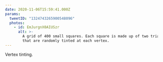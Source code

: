 ```yaml
---
date: 2020-11-06T15:59:41.000Z
params:
  tweetID: "1324743265900548096"
  photos:
    - id: EmJurgnX0AIUSzr
      alt: >-
        A grid of 400 small squares. Each square is made up of two triangles
        that are randomly tinted at each vertex.
---
```


Vertex tinting.
